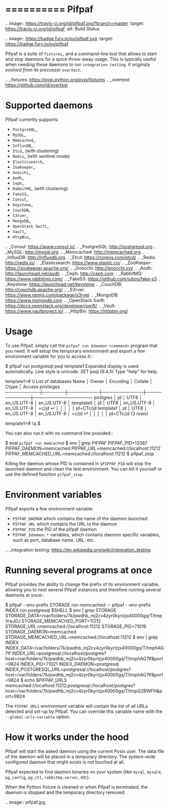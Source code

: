 ==========
 Pifpaf
==========

.. image:: https://travis-ci.org/jd/pifpaf.png?branch=master
    :target: https://travis-ci.org/jd/pifpaf
    :alt: Build Status

.. image:: https://badge.fury.io/py/pifpaf.svg
    :target: https://badge.fury.io/py/pifpaf

Pifpaf is a suite of `fixtures`_ and a command-line tool that allows to start
and stop daemons for a quick throw-away usage. This is typically useful when
needing these daemons to run `integration testing`_. It originaly evolved from
its precussor `overtest`_.

.. _fixtures: https://pypi.python.org/pypi/fixtures
.. _overtest: https://github.com/jd/overtest

Supported daemons
=================

Pifpaf currently supports:

* `PostgreSQL`_
* `MySQL`_
* `Memcached`_
* `InfluxDB`_
* `Etcd`_ (with clustering)
* `Redis`_ (with sentinel mode)
* `Elasticsearch`_
* `ZooKeeper`_
* `Gnocchi`_
* `Aodh`_
* `Ceph`_
* `RabbitMQ`_ (with clustering)
* `FakeS3`_
* `Consul`_
* `Keystone`_
* `CouchDB`_
* `S3rver`_
* `MongoDB`_
* `OpenStack Swift`_
* `Vault`_
* `HttpBin`_

.. _Consul: https://www.consul.io/
.. _PostgreSQL: http://postgresql.org
.. _MySQL: http://mysql.org
.. _Memcached: http://memcached.org
.. _InfluxDB: http://influxdb.org
.. _Etcd: https://coreos.com/etcd/
.. _Redis: http://redis.io/
.. _Elasticsearch: https://www.elastic.co/
.. _ZooKeeper: https://zookeeper.apache.org/
.. _Gnocchi: http://gnocchi.xyz
.. _Aodh: http://launchpad.net/aodh
.. _Ceph: http://ceph.com
.. _RabbitMQ: https://www.rabbitmq.com/
.. _FakeS3: https://github.com/jubos/fake-s3
.. _Keystone: https://launchpad.net/keystone
.. _CouchDB: http://couchdb.apache.org/
.. _S3rver: https://www.npmjs.com/package/s3rver
.. _MongoDB: https://www.mongodb.com
.. _OpenStack Swift: https://docs.openstack.org/developer/swift/
.. _Vault: https://www.vaultproject.io/
.. _HttpBin: https://httpbin.org/

Usage
=====
To use Pifpaf, simply call the `pifpaf run $daemon <command>` program that you
need. It will setup the temporary environment and export a few environment
variable for you to access it::

  $ pifpaf run postgresql psql template1
  Expanded display is used automatically.
  Line style is unicode.
  SET
  psql (9.4.5)
  Type "help" for help.

  template1=# \l
                                List of databases
     Name    │ Owner │ Encoding │   Collate   │    Ctype    │ Access privileges
  ───────────┼───────┼──────────┼─────────────┼─────────────┼───────────────────
   postgres  │ jd    │ UTF8     │ en_US.UTF-8 │ en_US.UTF-8 │
   template0 │ jd    │ UTF8     │ en_US.UTF-8 │ en_US.UTF-8 │ =c/jd            ↵
             │       │          │             │             │ jd=CTc/jd
   template1 │ jd    │ UTF8     │ en_US.UTF-8 │ en_US.UTF-8 │ =c/jd            ↵
             │       │          │             │             │ jd=CTc/jd
  (3 rows)

  template1=# \q
  $

You can also run it with no command line provided::

  $ eval `pifpaf run memcached`
  $ env | grep PIFPAF
  PIFPAF_PID=13387
  PIFPAF_DAEMON=memcached
  PIFPAF_URL=memcached://localhost:11212
  PIFPAF_MEMCACHED_URL=memcached://localhost:11212
  $ pifpaf_stop

Killing the daemon whose PID is contained in `$PIFPAF_PID` will stop the
launched daemon and clean the test environment. You can kill it yourself or use
the defined function `pifpaf_stop`.

Environment variables
=====================
Pifpaf exports a few environment variable:

* `PIFPAF_DAEMON` which contains the name of the daemon launched
* `PIFPAF_URL` which contains the URL to the daemon
* `PIFPAF_PID` the PID of the pifpaf daemon
* `PIFPAF_$daemon_*` variables, which contains daemon specific variables,
  such as port, database name, URL, etc.

.. _integration testing: https://en.wikipedia.org/wiki/Integration_testing


Running several programs at once
================================
Pifpaf provides the ability to change the prefix of its environment variable,
allowing you to nest several Pifpaf instances and therefore running several
daemons at once::

  $ pifpaf --env-prefix STORAGE run memcached -- pifpaf --env-prefix INDEX run postgresql $SHELL
  $ env | grep STORAGE
  STORAGE_DATA=/var/folders/7k/pwdhb_mj2cv4zyr0kyrlzjx40000gq/T/tmpVreJ0J
  STORAGE_MEMCACHED_PORT=11212
  STORAGE_URL=memcached://localhost:11212
  STORAGE_PID=71019
  STORAGE_DAEMON=memcached
  STORAGE_MEMCACHED_URL=memcached://localhost:11212
  $ env | grep INDEX
  INDEX_DATA=/var/folders/7k/pwdhb_mj2cv4zyr0kyrlzjx40000gq/T/tmphAG7tf
  INDEX_URL=postgresql://localhost/postgres?host=/var/folders/7k/pwdhb_mj2cv4zyr0kyrlzjx40000gq/T/tmphAG7tf&port=9824
  INDEX_PID=71021
  INDEX_DAEMON=postgresql
  INDEX_POSTGRESQL_URL=postgresql://localhost/postgres?host=/var/folders/7k/pwdhb_mj2cv4zyr0kyrlzjx40000gq/T/tmphAG7tf&port=9824
  $ echo $PIFPAF_URLS
  memcached://localhost:11212;postgresql://localhost/postgres?host=/var/folders/7k/pwdhb_mj2cv4zyr0kyrlzjx40000gq/T/tmpQ2BWFH&port=9824

The `PIFPAF_URLS` environment variable will contain the list of all URLs
detected and set-up by Pifpaf. You can override this variable name with the
`--global-urls-variable` option.

How it works under the hood
===========================

Pifpaf will start the asked daemon using the current Posix user. The data file
of the daemon will be placed in a temporary directory. The system-wide
configured daemon that might exists is not touched at all.

Pifpaf expected to find daemon binaries on your system (like `mysql`, `mysqld`,
`pg_config`, `pg_ctl`, `rabbitmq-server`, etc).

When the Python fixture is cleaned or when Pifpaf is terminated, the daemon is
stopped and the temporary directory removed.

.. image:: pifpaf.jpg

